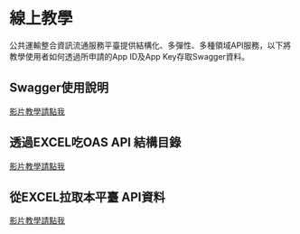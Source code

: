 # 線上教學

公共運輸整合資訊流通服務平臺提供結構化、多彈性、多種領域API服務，以下將教學使用者如何透過所申請的App ID及App Key存取Swagger資料。

## Swagger使用說明

[影片教學請點我](https://youtu.be/hDTEJAxW0Rs)

## 透過EXCEL吃OAS API 結構目錄

[影片教學請點我](https://goo.gl/yYoYmm)

## 從EXCEL拉取本平臺 API資料

[影片教學請點我](https://goo.gl/J6EV52)


